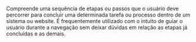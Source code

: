 Compreende uma sequência de etapas ou passos que o usuário deve percorrer para concluir uma determinada tarefa ou processo dentro de um sistema ou website. É frequentemente utilizado com o intuito de guiar o usuário durante a navegação sem deixar dúvidas em relação as etapas já concluídas e as demais.
